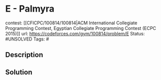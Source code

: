 # E - Palmyra

contest: [[CFICPC/100814/100814|ACM International Collegiate Programming Contest, Egyptian Collegiate Programming Contest (ECPC 2015)]]
url: https://codeforces.com/gym/100814/problem/E
Status: #UNSOLVED
Tags: #

## Description

## Solution

